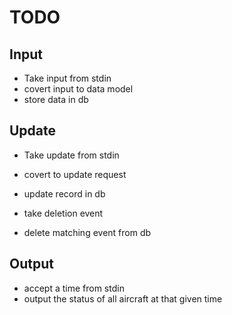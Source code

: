 
# TODO

## Input
- Take input from stdin
- covert input to data model
- store data in db

## Update
- Take update from stdin
- covert to update request
- update record in db

- take deletion event
- delete matching event from db

## Output
- accept a time from stdin
- output the status of all aircraft at that given time